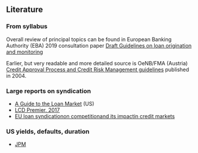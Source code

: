 ## Literature

### From syllabus

Overall review of principal topics can be found in European Banking Authority (EBA) 2019 consultation paper [Draft Guidelines on loan origination and monitoring][dg]

Earlier, but very readable and more detailed source is OeNB/FMA (Austria) [Credit Approval Process and Credit Risk Management guidelines][ca] published in 2004.

[dg]: https://eba.europa.eu/sites/default/documents/files/documents/10180/2831176/3bc64e01-a4d1-4c7e-92d4-1dd84f4b234c/CP%20on%20GLs%20on%20loan%20origination%20and%20monitoring.pdf

[ca]: https://www.fma.gv.at/download.php?d=181

### Large reports on syndication

- [A Guide to the Loan Market](https://www.lcdcomps.com/d/pdf/LoanMarketguide.pdf) (US)
- [LCD Premier, 2017](https://www.spglobal.com/marketintelligence/en/pages/toc-primer/lcd-primer#sec1)
- [EU loan syndicationon competitionand its impactin credit markets](https://ec.europa.eu/competition/publications/reports/kd0419330enn.pdf)

### US yields, defaults, duration

- [JPM](https://am.jpmorgan.com/blobcontent/1383654213584/83456/MI-GTM_1Q20.pdf)


